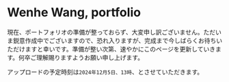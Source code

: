 # Wenhe Wang, portfolio


現在、ポートフォリオの準備が整っておらず、大変申し訳ございません。ただいま鋭意作成中でございますので、恐れ入りますが、完成まで今しばらくお待ちいただけますと幸いです。準備が整い次第、速やかにこのページを更新していきます。何卒ご理解賜りますようお願い申し上げます。


アップロードの予定時刻は`2024年12月5日、13時`、とさせていただきます。
